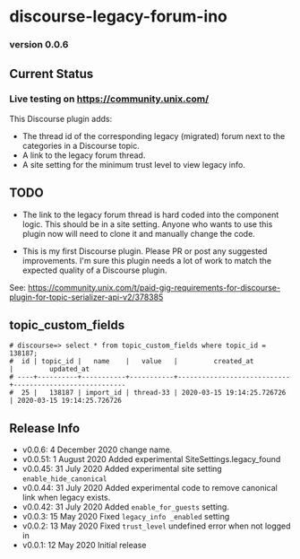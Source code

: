 # discourse-legacy-forum-ino

### version 0.0.6

## Current Status

### Live testing on https://community.unix.com/

This Discourse plugin adds:

- The thread id of the corresponding legacy (migrated) forum next to the categories in a Discourse topic.
- A link to the legacy forum thread.
- A site setting for the minimum trust level to view legacy info.

## TODO

- The link to the legacy forum thread is hard coded into the component logic. This should be in a site setting. Anyone who wants to use this plugin now will need to clone it and manually change the code.

- This is my first Discourse plugin. Please PR or post any suggested improvements. I'm sure this plugin needs a lot of work to match the expected quality of a Discourse plugin.

See: https://community.unix.com/t/paid-gig-requirements-for-discourse-plugin-for-topic-serializer-api-v2/378385

## topic_custom_fields

```
# discourse=> select * from topic_custom_fields where topic_id = 138187;
#  id | topic_id |   name    |   value   |         created_at         |         updated_at
# ----+----------+-----------+-----------+----------------------------+----------------------------
#  25 |   138187 | import_id | thread-33 | 2020-03-15 19:14:25.726726 | 2020-03-15 19:14:25.726726
```

## Release Info

- v0.0.6: 4 December 2020 change name.
- v0.0.51: 1 August 2020 Added experimental SiteSettings.legacy_found
- v0.0.45: 31 July 2020 Added experimental site setting `enable_hide_canonical`
- v0.0.44: 31 July 2020 Added experimental code to remove canonical link when legacy exists.
- v0.0.42: 31 July 2020 Added `enable_for_guests` setting.
- v0.0.3: 15 May 2020 Fixed `legacy_info _enabled` setting
- v0.0.2: 13 May 2020 Fixed `trust_level` undefined error when not logged in
- v0.0.1: 12 May 2020 Initial release
